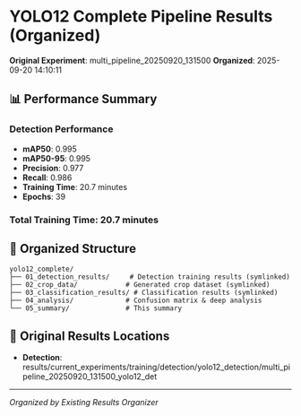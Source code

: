 # YOLO12 Complete Pipeline Results (Organized)

**Original Experiment**: multi_pipeline_20250920_131500
**Organized**: 2025-09-20 14:10:11

## 📊 Performance Summary

### Detection Performance
- **mAP50**: 0.995
- **mAP50-95**: 0.995
- **Precision**: 0.977
- **Recall**: 0.986
- **Training Time**: 20.7 minutes
- **Epochs**: 39

### Total Training Time: 20.7 minutes

## 📁 Organized Structure
```
yolo12_complete/
├── 01_detection_results/     # Detection training results (symlinked)
├── 02_crop_data/            # Generated crop dataset (symlinked)
├── 03_classification_results/ # Classification results (symlinked)
├── 04_analysis/             # Confusion matrix & deep analysis
└── 05_summary/              # This summary
```

## 🔗 Original Results Locations
- **Detection**: results/current_experiments/training/detection/yolo12_detection/multi_pipeline_20250920_131500_yolo12_det

---
*Organized by Existing Results Organizer*
